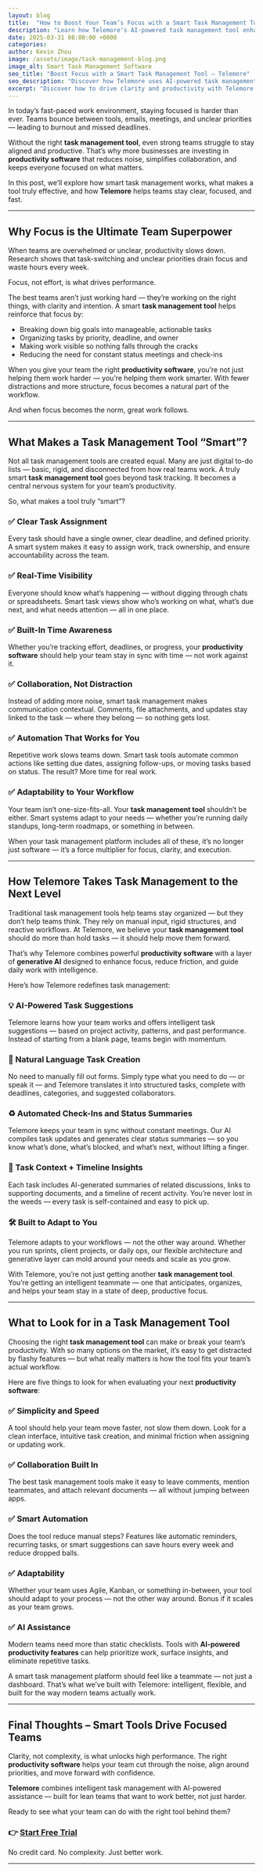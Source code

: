 ```yaml
---
layout: blog
title:  "How to Boost Your Team’s Focus with a Smart Task Management Tool"
description: "Learn how Telemore's AI-powered task management tool enhances focus, productivity, and clarity for modern teams."
date: 2025-03-31 08:00:00 +0800
categories:
author: Kevin Zhou
image: /assets/image/task-management-blog.png
image_alt: Smart Task Management Software
seo_title: "Boost Focus with a Smart Task Management Tool – Telemore"
seo_description: "Discover how Telemore uses AI-powered task management to drive productivity and focus for modern teams."
excerpt: "Discover how to drive clarity and productivity with Telemore — the AI-powered task management tool designed for modern teams."
---
```


In today’s fast-paced work environment, staying focused is harder than ever. Teams bounce between tools, emails, meetings, and unclear priorities — leading to burnout and missed deadlines.

Without the right **task management tool**, even strong teams struggle to stay aligned and productive. That’s why more businesses are investing in **productivity software** that reduces noise, simplifies collaboration, and keeps everyone focused on what matters.

In this post, we’ll explore how smart task management works, what makes a tool truly effective, and how **Telemore** helps teams stay clear, focused, and fast.

---

## Why Focus is the Ultimate Team Superpower

When teams are overwhelmed or unclear, productivity slows down. Research shows that task-switching and unclear priorities drain focus and waste hours every week.

Focus, not effort, is what drives performance.

The best teams aren’t just working hard — they’re working on the right things, with clarity and intention. A smart **task management tool** helps reinforce that focus by:

- Breaking down big goals into manageable, actionable tasks
- Organizing tasks by priority, deadline, and owner
- Making work visible so nothing falls through the cracks
- Reducing the need for constant status meetings and check-ins

When you give your team the right **productivity software**, you’re not just helping them work harder — you’re helping them work smarter. With fewer distractions and more structure, focus becomes a natural part of the workflow.

And when focus becomes the norm, great work follows.

---

## What Makes a Task Management Tool “Smart”?

Not all task management tools are created equal. Many are just digital to-do lists — basic, rigid, and disconnected from how real teams work. A truly smart **task management tool** goes beyond task tracking. It becomes a central nervous system for your team’s productivity.

So, what makes a tool truly “smart”?

### ✅ Clear Task Assignment
Every task should have a single owner, clear deadline, and defined priority. A smart system makes it easy to assign work, track ownership, and ensure accountability across the team.

### ✅ Real-Time Visibility
Everyone should know what’s happening — without digging through chats or spreadsheets. Smart task views show who’s working on what, what’s due next, and what needs attention — all in one place.

### ✅ Built-In Time Awareness
Whether you’re tracking effort, deadlines, or progress, your **productivity software** should help your team stay in sync with time — not work against it.

### ✅ Collaboration, Not Distraction
Instead of adding more noise, smart task management makes communication contextual. Comments, file attachments, and updates stay linked to the task — where they belong — so nothing gets lost.

### ✅ Automation That Works for You
Repetitive work slows teams down. Smart task tools automate common actions like setting due dates, assigning follow-ups, or moving tasks based on status. The result? More time for real work.

### ✅ Adaptability to Your Workflow
Your team isn’t one-size-fits-all. Your **task management tool** shouldn’t be either. Smart systems adapt to your needs — whether you’re running daily standups, long-term roadmaps, or something in between.

When your task management platform includes all of these, it’s no longer just software — it’s a force multiplier for focus, clarity, and execution.

---

## How Telemore Takes Task Management to the Next Level

Traditional task management tools help teams stay organized — but they don’t help teams think. They rely on manual input, rigid structures, and reactive workflows. At Telemore, we believe your **task management tool** should do more than hold tasks — it should help move them forward.

That’s why Telemore combines powerful **productivity software** with a layer of **generative AI** designed to enhance focus, reduce friction, and guide daily work with intelligence.

Here’s how Telemore redefines task management:

### 💡 AI-Powered Task Suggestions
Telemore learns how your team works and offers intelligent task suggestions — based on project activity, patterns, and past performance. Instead of starting from a blank page, teams begin with momentum.

### 📝 Natural Language Task Creation
No need to manually fill out forms. Simply type what you need to do — or speak it — and Telemore translates it into structured tasks, complete with deadlines, categories, and suggested collaborators.

### ♻️ Automated Check-Ins and Status Summaries
Telemore keeps your team in sync without constant meetings. Our AI compiles task updates and generates clear status summaries — so you know what’s done, what’s blocked, and what’s next, without lifting a finger.

### 🧱 Task Context + Timeline Insights
Each task includes AI-generated summaries of related discussions, links to supporting documents, and a timeline of recent activity. You’re never lost in the weeds — every task is self-contained and easy to pick up.

### 🛠️ Built to Adapt to You
Telemore adapts to your workflows — not the other way around. Whether you run sprints, client projects, or daily ops, our flexible architecture and generative layer can mold around your needs and scale as you grow.

With Telemore, you’re not just getting another **task management tool**. You’re getting an intelligent teammate — one that anticipates, organizes, and helps your team stay in a state of deep, productive focus.

---

## What to Look for in a Task Management Tool

Choosing the right **task management tool** can make or break your team’s productivity. With so many options on the market, it’s easy to get distracted by flashy features — but what really matters is how the tool fits your team’s actual workflow.

Here are five things to look for when evaluating your next **productivity software**:

### ✅ Simplicity and Speed
A tool should help your team move faster, not slow them down. Look for a clean interface, intuitive task creation, and minimal friction when assigning or updating work.

### ✅ Collaboration Built In
The best task management tools make it easy to leave comments, mention teammates, and attach relevant documents — all without jumping between apps.

### ✅ Smart Automation
Does the tool reduce manual steps? Features like automatic reminders, recurring tasks, or smart suggestions can save hours every week and reduce dropped balls.

### ✅ Adaptability
Whether your team uses Agile, Kanban, or something in-between, your tool should adapt to your process — not the other way around. Bonus if it scales as your team grows.

### ✅ AI Assistance
Modern teams need more than static checklists. Tools with **AI-powered productivity features** can help prioritize work, surface insights, and eliminate repetitive tasks.

A smart task management platform should feel like a teammate — not just a dashboard. That’s what we’ve built with Telemore: intelligent, flexible, and built for the way modern teams actually work.

---

## Final Thoughts – Smart Tools Drive Focused Teams

Clarity, not complexity, is what unlocks high performance. The right **productivity software** helps your team cut through the noise, align around priorities, and move forward with confidence.

**Telemore** combines intelligent task management with AI-powered assistance — built for lean teams that want to work better, not just harder.

Ready to see what your team can do with the right tool behind them?

### 👉 [Start Free Trial](https://telemore.ai)
No credit card. No complexity. Just better work.

---

